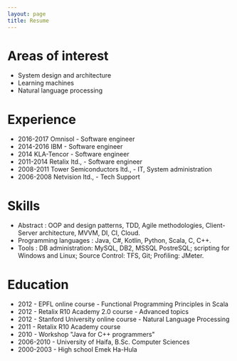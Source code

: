 ```yaml
---
layout: page
title: Resume
---
```


Areas of interest
=================

* System design and architecture
* Learning machines
* Natural language processing

Experience
==========

* 2016-2017 Omnisol - Software engineer
* 2014-2016 IBM - Software engineer
* 2014 KLA-Tencor - Software engineer
* 2011-2014 Retalix ltd., - Software engineer
* 2008-2011 Tower Semiconductors ltd., - IT, System administration
* 2006-2008 Netvision ltd., - Tech Support

Skills
======

* Abstract : OOP and design patterns, TDD, Agile methodologies, Client-Server architecture, MVVM, DI, CI, Cloud.
* Programming languages : Java, C#, Kotlin, Python, Scala, C, C++.
* Tools : DB administration: MySQL, DB2, MSSQL PostreSQL; scripting for Windows and Linux; Source Control: TFS, Git; Profiling: JMeter.

Education
=========

* 2012 - EPFL online course - Functional Programming Principles in Scala
* 2012 - Retalix R10 Academy 2.0 course - Advanced topics
* 2012 - Stanford University online course -  Natural Language Processing
* 2011 - Retalix R10 Academy course
* 2010 - Workshop "Java for C++ programmers"
* 2006-2010 - University of Haifa, B.Sc. Computer Sciences
* 2000-2003 - High school Emek Ha-Hula

